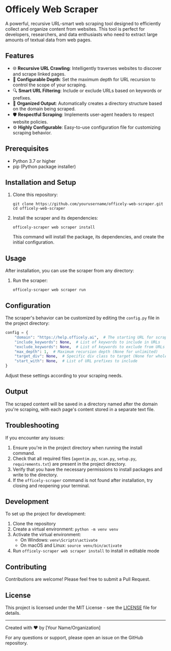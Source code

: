 # Officely Web Scraper

A powerful, recursive URL-smart web scraping tool designed to efficiently collect and organize content from websites. This tool is perfect for developers, researchers, and data enthusiasts who need to extract large amounts of textual data from web pages.

## Features

- 🌐 **Recursive URL Crawling**: Intelligently traverses websites to discover and scrape linked pages.
- 🎯 **Configurable Depth**: Set the maximum depth for URL recursion to control the scope of your scraping.
- 🔍 **Smart URL Filtering**: Include or exclude URLs based on keywords or prefixes.
- 📁 **Organized Output**: Automatically creates a directory structure based on the domain being scraped.
- 🛡️ **Respectful Scraping**: Implements user-agent headers to respect website policies.
- ⚙️ **Highly Configurable**: Easy-to-use configuration file for customizing scraping behavior.

## Prerequisites

- Python 3.7 or higher
- pip (Python package installer)

## Installation and Setup

1. Clone this repository:
   ```
   git clone https://github.com/yourusername/officely-web-scraper.git
   cd officely-web-scraper
   ```

2. Install the scraper and its dependencies:
   ```
   officely-scraper web scraper install
   ```

   This command will install the package, its dependencies, and create the initial configuration.

## Usage

After installation, you can use the scraper from any directory:

1. Run the scraper:
   ```
   officely-scraper web scraper run
   ```

## Configuration

The scraper's behavior can be customized by editing the `config.py` file in the project directory:

```python
config = {
    "domain": "https://help.officely.ai",  # The starting URL for scraping
    "include_keywords": None,  # List of keywords to include in URLs
    "exclude_keywords": None,  # List of keywords to exclude from URLs
    "max_depth": 1,  # Maximum recursion depth (None for unlimited)
    "target_div": None,  # Specific div class to target (None for whole page)
    "start_with": None,  # List of URL prefixes to include
}
```

Adjust these settings according to your scraping needs.

## Output

The scraped content will be saved in a directory named after the domain you're scraping, with each page's content stored in a separate text file.

## Troubleshooting

If you encounter any issues:
1. Ensure you're in the project directory when running the install command.
2. Check that all required files (`agentim.py`, `scan.py`, `setup.py`, `requirements.txt`) are present in the project directory.
3. Verify that you have the necessary permissions to install packages and write to the directory.
4. If the `officely-scraper` command is not found after installation, try closing and reopening your terminal.

## Development

To set up the project for development:

1. Clone the repository
2. Create a virtual environment: `python -m venv venv`
3. Activate the virtual environment:
   - On Windows: `venv\Scripts\activate`
   - On macOS and Linux: `source venv/bin/activate`
4. Run `officely-scraper web scraper install` to install in editable mode

## Contributing

Contributions are welcome! Please feel free to submit a Pull Request.

## License

This project is licensed under the MIT License - see the [LICENSE](LICENSE) file for details.

---

Created with ❤️ by [Your Name/Organization]

For any questions or support, please open an issue on the GitHub repository.
